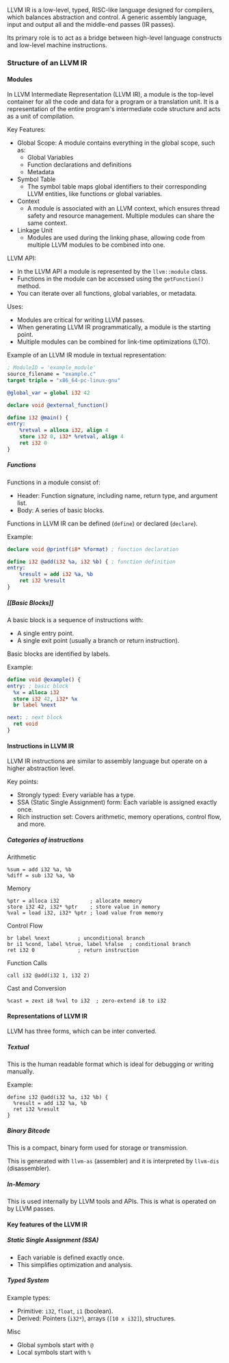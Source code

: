 LLVM IR is a low-level, typed, RISC-like language designed for compilers, which balances abstraction and control. A generic assembly language, input and output all and the middle-end passes (IR passes).

Its primary role is to act as a bridge between high-level language constructs and low-level machine instructions.

### Structure of an LLVM IR

#### Modules
In LLVM Intermediate Representation (LLVM IR), a module is the top-level container for all the code and data for a program or a translation unit. It is a representation of the entire program's intermediate code structure and acts as a unit of compilation.

Key Features:
- Global Scope: A module contains everything in the global scope, such as:
	- Global Variables
	- Function declarations and definitions
	- Metadata
- Symbol Table
	- The symbol table maps global identifiers to their corresponding LLVM entities, like functions or global variables.
- Context
	-  A module is associated with an LLVM context, which ensures thread safety and resource management. Multiple modules can share the same context.
- Linkage Unit
	-  Modules are used during the linking phase, allowing code from multiple LLVM modules to be combined into one.

LLVM API:
- In the LLVM API a module is represented by the `llvm::module` class.
- Functions in the module can be accessed using the `getFunction()` method.
- You can iterate over all functions, global variables, or metadata.

Uses:
- Modules are critical for writing LLVM passes.
- When generating LLVM IR programmatically, a module is the starting point.
- Multiple modules can be combined for link-time optimizations (LTO).

Example of an LLVM IR module in textual representation:
```llvm
; ModuleID = 'example_module' 
source_filename = "example.c" 
target triple = "x86_64-pc-linux-gnu" 

@global_var = global i32 42 

declare void @external_function()

define i32 @main() { 
entry: 
	%retval = alloca i32, align 4 
	store i32 0, i32* %retval, align 4 
	ret i32 0 
}
```

##### Functions
Functions in a module consist of:
- Header: Function signature, including name, return type, and argument list.
- Body: A series of basic blocks.

Functions in LLVM IR can be defined (`define`) or declared (`declare`).

Example:
```llvm
declare void @printf(i8* %format) ; function declaration 

define i32 @add(i32 %a, i32 %b) { ; function definition 
entry: 
	%result = add i32 %a, %b 
	ret i32 %result 
}
```


##### [[Basic Blocks]]
A basic block is a sequence of instructions with:
- A single entry point.
- A single exit point (usually a branch or return instruction).

Basic blocks are identified by labels.

Example:
```llvm
define void @example() {
entry: ; basic block
  %x = alloca i32
  store i32 42, i32* %x
  br label %next

next: ; next block
  ret void
}
```


#### Instructions in LLVM IR
LLVM IR instructions are similar to assembly language but operate on a higher abstraction level. 

Key points:
- Strongly typed: Every variable has a type.
- SSA (Static Single Assignment) form: Each variable is assigned exactly once.
- Rich instruction set: Covers arithmetic, memory operations, control flow, and more.

##### Categories of instructions
Arithmetic
```
%sum = add i32 %a, %b
%diff = sub i32 %a, %b
```

Memory
```
%ptr = alloca i32          ; allocate memory
store i32 42, i32* %ptr    ; store value in memory
%val = load i32, i32* %ptr ; load value from memory
```

Control Flow
```
br label %next         ; unconditional branch
br i1 %cond, label %true, label %false  ; conditional branch
ret i32 0              ; return instruction
```

Function Calls
```
call i32 @add(i32 1, i32 2)
```

Cast and Conversion
```
%cast = zext i8 %val to i32  ; zero-extend i8 to i32
```

#### Representations of LLVM IR
LLVM has three forms, which can be inter converted.

##### Textual
This is the human readable format which is ideal for debugging or writing manually.

Example:
```
define i32 @add(i32 %a, i32 %b) {
  %result = add i32 %a, %b
  ret i32 %result
}
```

##### Binary Bitcode
This is a compact, binary form used for storage or transmission.

This is generated with `llvm-as` (assembler) and it is interpreted by `llvm-dis` (disassembler).

##### In-Memory
This is used internally by LLVM tools and APIs. This is what is operated on by LLVM passes.

#### Key features of the LLVM IR
##### Static Single Assignment (SSA)
- Each variable is defined exactly once.
- This simplifies optimization and analysis.

##### Typed System
Example types:
- Primitive: `i32`, `float`, `i1` (boolean).
- Derived: Pointers (`i32*`), arrays (`[10 x i32]`), structures.

Misc
- Global symbols start with `@`
- Local symbols start with `%`
